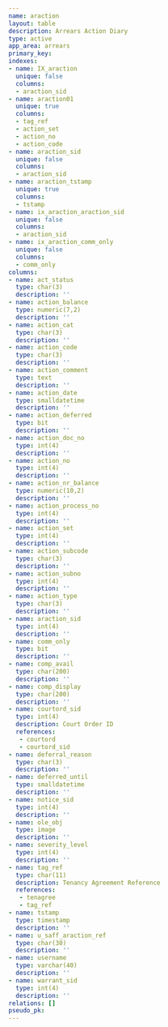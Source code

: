 ```yaml
---
name: araction
layout: table
description: Arrears Action Diary
type: active
app_area: arrears
primary_key: 
indexes:
- name: IX_araction
  unique: false
  columns:
  - araction_sid
- name: araction01
  unique: true
  columns:
  - tag_ref
  - action_set
  - action_no
  - action_code
- name: araction_sid
  unique: false
  columns:
  - araction_sid
- name: araction_tstamp
  unique: true
  columns:
  - tstamp
- name: ix_araction_araction_sid
  unique: false
  columns:
  - araction_sid
- name: ix_araction_comm_only
  unique: false
  columns:
  - comm_only
columns:
- name: act_status
  type: char(3)
  description: ''
- name: action_balance
  type: numeric(7,2)
  description: ''
- name: action_cat
  type: char(3)
  description: ''
- name: action_code
  type: char(3)
  description: ''
- name: action_comment
  type: text
  description: ''
- name: action_date
  type: smalldatetime
  description: ''
- name: action_deferred
  type: bit
  description: ''
- name: action_doc_no
  type: int(4)
  description: ''
- name: action_no
  type: int(4)
  description: ''
- name: action_nr_balance
  type: numeric(10,2)
  description: ''
- name: action_process_no
  type: int(4)
  description: ''
- name: action_set
  type: int(4)
  description: ''
- name: action_subcode
  type: char(3)
  description: ''
- name: action_subno
  type: int(4)
  description: ''
- name: action_type
  type: char(3)
  description: ''
- name: araction_sid
  type: int(4)
  description: ''
- name: comm_only
  type: bit
  description: ''
- name: comp_avail
  type: char(200)
  description: ''
- name: comp_display
  type: char(200)
  description: ''
- name: courtord_sid
  type: int(4)
  description: Court Order ID
  references:
   - courtord
   - courtord_sid
- name: deferral_reason
  type: char(3)
  description: ''
- name: deferred_until
  type: smalldatetime
  description: ''
- name: notice_sid
  type: int(4)
  description: ''
- name: ole_obj
  type: image
  description: ''
- name: severity_level
  type: int(4)
  description: ''
- name: tag_ref
  type: char(11)
  description: Tenancy Agreement Reference
  references:
   - tenagree
   - tag_ref
- name: tstamp
  type: timestamp
  description: ''
- name: u_saff_araction_ref
  type: char(30)
  description: ''
- name: username
  type: varchar(40)
  description: ''
- name: warrant_sid
  type: int(4)
  description: ''
relations: []
pseudo_pk: 
---
```


